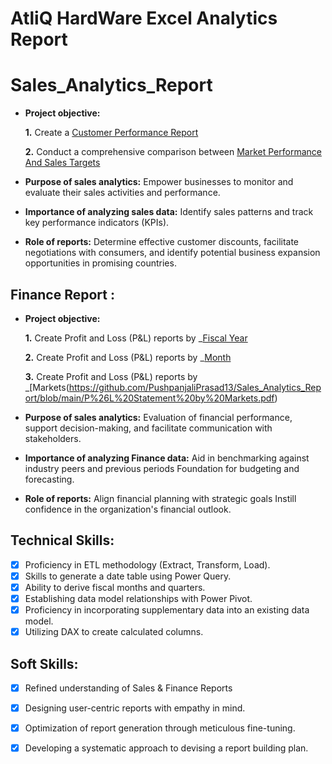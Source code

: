 # AtliQ HardWare Excel Analytics Report
# Sales_Analytics_Report

- **Project objective:** 

  **1.** Create a [Customer Performance Report](https://github.com/PushpanjaliPrasad13/Sales_Analytics_Report/blob/main/Customer%20Performance%20Report.pdf)

  **2.** Conduct a comprehensive comparison between [Market Performance And Sales Targets](https://github.com/PushpanjaliPrasad13/Sales_Analytics_Report/blob/main/Market%20Performance%20vs%20Target%20Report.pdf)

 - **Purpose of sales analytics:** Empower businesses to monitor and evaluate their sales activities and performance.

 - **Importance of analyzing sales data:** Identify sales patterns and track key performance indicators (KPIs).

 - **Role of reports:** Determine effective customer discounts, facilitate negotiations with consumers, and identify potential business expansion opportunities in promising countries.

  ## Finance Report :

- **Project objective:** 

   **1.** Create Profit and Loss (P&L) reports by _[Fiscal Year](https://github.com/PushpanjaliPrasad13/Sales_Analytics_Report/blob/main/P%26L%20Statement%20by%20Fiscal%20Year.pdf)
  
   **2.** Create Profit and Loss (P&L) reports by _[Month](https://github.com/PushpanjaliPrasad13/Sales_Analytics_Report/blob/main/P%26L%20Statement%20by%20Months.pdf)
  
   **3.** Create Profit and Loss (P&L) reports by _[Markets(https://github.com/PushpanjaliPrasad13/Sales_Analytics_Report/blob/main/P%26L%20Statement%20by%20Markets.pdf)

- **Purpose of sales analytics:** Evaluation of financial performance, support decision-making, and facilitate communication with stakeholders.

- **Importance of analyzing Finance data:** Aid in benchmarking against industry peers and previous periods Foundation for budgeting and forecasting.

- **Role of reports:** Align financial planning with strategic goals Instill confidence in the organization's financial outlook.


## Technical Skills:
- [x]	Proficiency in ETL methodology (Extract, Transform, Load).
- [x]	Skills to generate a date table using Power Query.
- [x]	Ability to derive fiscal months and quarters.
- [x]	Establishing data model relationships with Power Pivot.
- [x]	Proficiency in incorporating supplementary data into an existing data model.
- [x]	Utilizing DAX to create calculated columns.

## Soft Skills:
- [x]	Refined understanding of Sales & Finance Reports
- [x]	Designing user-centric reports with empathy in mind.
- [x]	Optimization of report generation through meticulous fine-tuning.
- [x]	Developing a systematic approach to devising a report building plan.

